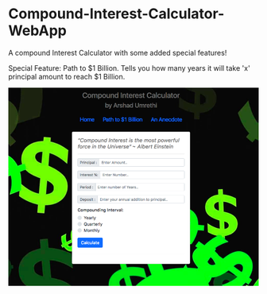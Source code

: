 # Compound-Interest-Calculator-WebApp
A compound Interest Calculator with some added special features!

Special Feature: Path to $1 Billion. 
Tells you how many years it will take 'x' principal amount to reach $1 Billion.

<p>
    <img src="/assets/screenshot.png">
</p>